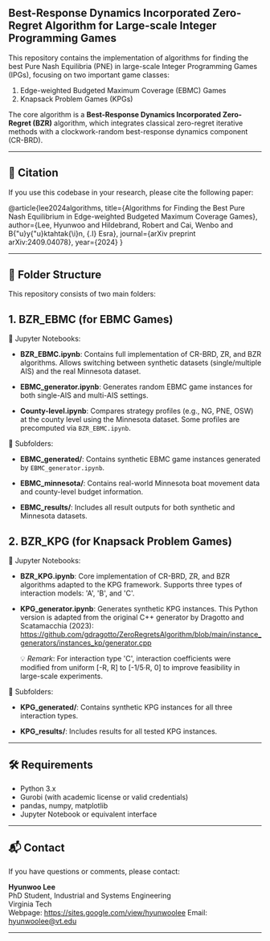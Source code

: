 ## **Best-Response Dynamics Incorporated Zero-Regret Algorithm for Large-scale Integer Programming Games**

This repository contains the implementation of algorithms for finding the best Pure Nash Equilibria (PNE) in large-scale Integer Programming Games (IPGs), focusing on two important game classes:
1. Edge-weighted Budgeted Maximum Coverage (EBMC) Games
2. Knapsack Problem Games (KPGs)

The core algorithm is a **Best-Response Dynamics Incorporated Zero-Regret (BZR)** algorithm, which integrates classical zero-regret iterative methods with a clockwork-random best-response dynamics component (CR-BRD).

--------------------------------------------------------------------------------
📄 Citation
--------------------------------------------------------------------------------
If you use this codebase in your research, please cite the following paper:

@article{lee2024algorithms,
  title={Algorithms for Finding the Best Pure Nash Equilibrium in Edge-weighted Budgeted Maximum Coverage Games},
  author={Lee, Hyunwoo and Hildebrand, Robert and Cai, Wenbo and B{\"u}y{\"u}ktahtak{\i}n, {\.I} Esra},
  journal={arXiv preprint arXiv:2409.04078},
  year={2024}
}

--------------------------------------------------------------------------------
📁 Folder Structure
--------------------------------------------------------------------------------

This repository consists of two main folders:

## **1. BZR_EBMC (for EBMC Games)**

📘 Jupyter Notebooks:

- **BZR_EBMC.ipynb**:
  Contains full implementation of CR-BRD, ZR, and BZR algorithms. Allows switching between synthetic datasets (single/multiple AIS) and the real Minnesota dataset.

- **EBMC_generator.ipynb**:
  Generates random EBMC game instances for both single-AIS and multi-AIS settings.

- **County-level.ipynb**:
  Compares strategy profiles (e.g., NG, PNE, OSW) at the county level using the Minnesota dataset.
  Some profiles are precomputed via `BZR_EBMC.ipynb`.

📂 Subfolders:

- **EBMC_generated/**:
  Contains synthetic EBMC game instances generated by `EBMC_generator.ipynb`.

- **EBMC_minnesota/**:
  Contains real-world Minnesota boat movement data and county-level budget information.

- **EBMC_results/**:
  Includes all result outputs for both synthetic and Minnesota datasets.

## **2. BZR_KPG (for Knapsack Problem Games)**

📘 Jupyter Notebooks:

- **BZR_KPG.ipynb**:
  Core implementation of CR-BRD, ZR, and BZR algorithms adapted to the KPG framework. Supports three types of interaction models: 'A', 'B', and 'C'.

- **KPG_generator.ipynb**:
  Generates synthetic KPG instances. This Python version is adapted from the original C++ generator by Dragotto and Scatamacchia (2023):
  https://github.com/gdragotto/ZeroRegretsAlgorithm/blob/main/instance_generators/instances_kp/generator.cpp

  💡 *Remark*: For interaction type 'C', interaction coefficients were modified from uniform [-R, R] to [-1/5·R, 0] to improve feasibility in large-scale experiments.

📂 Subfolders:

- **KPG_generated/**:
  Contains synthetic KPG instances for all three interaction types.

- **KPG_results/**:
  Includes results for all tested KPG instances.

--------------------------------------------------------------------------------
🛠️ Requirements
--------------------------------------------------------------------------------

- Python 3.x
- Gurobi (with academic license or valid credentials)
- pandas, numpy, matplotlib
- Jupyter Notebook or equivalent interface

--------------------------------------------------------------------------------
📬 Contact
--------------------------------------------------------------------------------

If you have questions or comments, please contact:

**Hyunwoo Lee**  
PhD Student, Industrial and Systems Engineering  
Virginia Tech  
Webpage: https://sites.google.com/view/hyunwoolee
Email: hyunwoolee@vt.edu

--------------------------------------------------------------------------------
